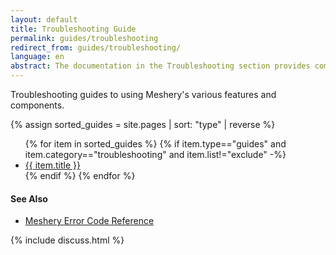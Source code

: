 ```yaml
---
layout: default
title: Troubleshooting Guide
permalink: guides/troubleshooting
redirect_from: guides/troubleshooting/
language: en
abstract: The documentation in the Troubleshooting section provides comprehensive guidance on troubleshooting in Meshery and its components, ensuring you can address common issues efficiently.
---
```


Troubleshooting guides to using Meshery's various features and components.

{% assign sorted_guides = site.pages | sort: "type" | reverse %}

<ul>
    {% for item in sorted_guides %}
    {% if item.type=="guides" and item.category=="troubleshooting" and item.list!="exclude"  -%}
      <li><a href="{{ site.baseurl }}{{ item.url }}">{{ item.title }}</a></li>
      {% endif %}
    {% endfor %}
</ul>

#### See Also

<div class="section">
<ul>
<li><a href="{{ site.baseurl }}/reference/error-codes">Meshery Error Code Reference</a></li>
</ul>
</div> 

{% include discuss.html %}
<!-- {:toc} -->